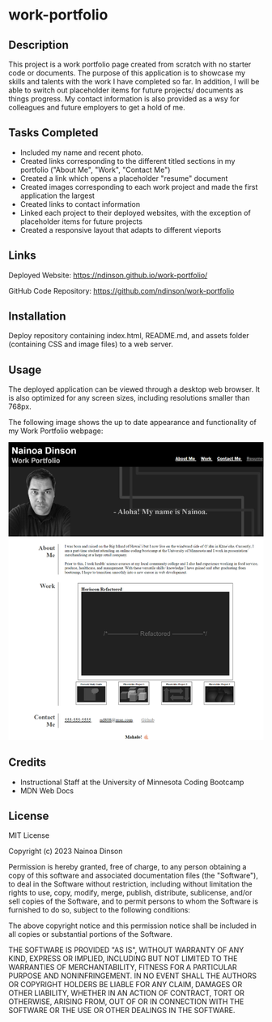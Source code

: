# work-portfolio

## Description

This project is a work portfolio page created from scratch with no starter code or documents. The purpose of this application is to showcase my skills and talents with the work I have completed so far.
In addition, I will be able to switch out placeholder items for future projects/ documents as things progress. My contact information is also provided as a wsy for colleagues and future employers to get a hold of me. 


## Tasks Completed

- Included my name and recent photo.
- Created links corresponding to the different titled sections in my portfolio ("About Me", "Work", "Contact Me")
- Created a link which opens a placeholder "resume" document
- Created images corresponding to each work project and made the first application the largest
- Created links to contact information
- Linked each project to their deployed websites, with the exception of placeholder items for future projects
- Created a responsive layout that adapts to different vieports

## Links

Deployed Website: https://ndinson.github.io/work-portfolio/

GitHub Code Repository: https://github.com/ndinson/work-portfolio

## Installation

Deploy repository containing index.html, README.md, and assets folder (containing CSS and image files) to a web server.

## Usage

The deployed application can be viewed through a desktop web browser. It is also optimized for any screen sizes, including resolutions smaller than 768px.

The following image shows the up to date appearance and functionality of my Work Portfolio webpage:

![Alt text](assets/images/work-portfolio.png)

## Credits
- Instructional Staff at the University of Minnesota Coding Bootcamp
- MDN Web Docs

## License

MIT License

Copyright (c) 2023 Nainoa Dinson

Permission is hereby granted, free of charge, to any person obtaining a copy
of this software and associated documentation files (the "Software"), to deal
in the Software without restriction, including without limitation the rights
to use, copy, modify, merge, publish, distribute, sublicense, and/or sell
copies of the Software, and to permit persons to whom the Software is
furnished to do so, subject to the following conditions:

The above copyright notice and this permission notice shall be included in all
copies or substantial portions of the Software.

THE SOFTWARE IS PROVIDED "AS IS", WITHOUT WARRANTY OF ANY KIND, EXPRESS OR
IMPLIED, INCLUDING BUT NOT LIMITED TO THE WARRANTIES OF MERCHANTABILITY,
FITNESS FOR A PARTICULAR PURPOSE AND NONINFRINGEMENT. IN NO EVENT SHALL THE
AUTHORS OR COPYRIGHT HOLDERS BE LIABLE FOR ANY CLAIM, DAMAGES OR OTHER
LIABILITY, WHETHER IN AN ACTION OF CONTRACT, TORT OR OTHERWISE, ARISING FROM,
OUT OF OR IN CONNECTION WITH THE SOFTWARE OR THE USE OR OTHER DEALINGS IN THE
SOFTWARE.
